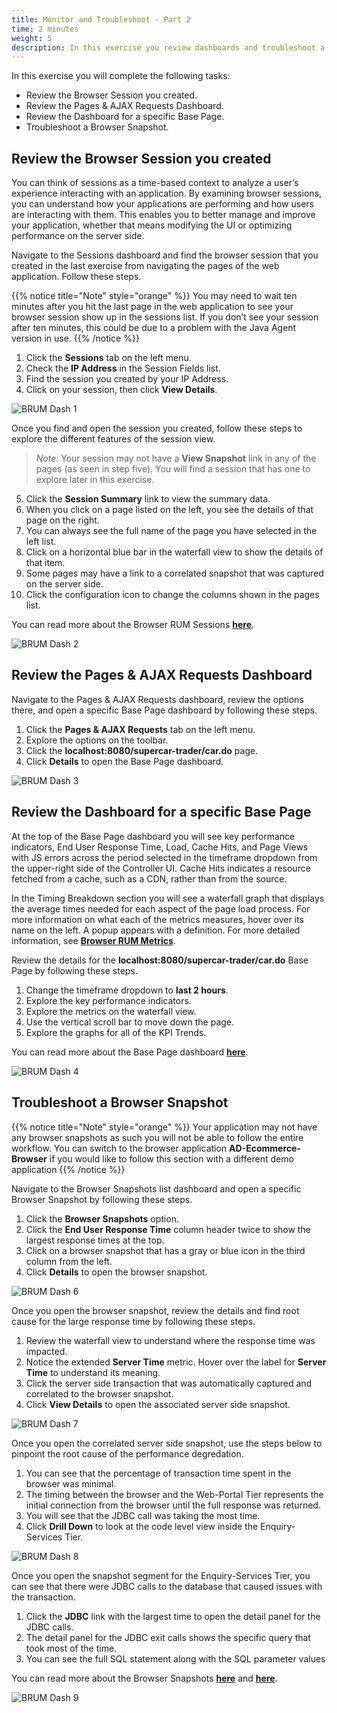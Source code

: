 ```yaml
---
title: Monitor and Troubleshoot - Part 2
time: 2 minutes
weight: 5
description: In this exercise you review dashboards and troubleshoot a Browser Snapshot.
---
```


In this exercise you will complete the following tasks:

*   Review the Browser Session you created.
*   Review the Pages & AJAX Requests Dashboard.
*   Review the Dashboard for a specific Base Page.
*   Troubleshoot a Browser Snapshot.

## Review the Browser Session you created

You can think of sessions as a time-based context to analyze a user’s experience interacting with an application. By examining browser sessions, you can understand how your applications are performing and how users are interacting with them. This enables you to better manage and improve your application, whether that means modifying the UI or optimizing performance on the server side.

Navigate to the Sessions dashboard and find the browser session that you created in the last exercise from navigating the pages of the web application. Follow these steps.

{{% notice title="Note" style="orange"  %}}
You may need to wait ten minutes after you hit the last page in the web application to see your browser session show up in the sessions list. If you don’t see your session after ten minutes, this could be due to a problem with the Java Agent version in use.
{{% /notice %}}
  
1. Click the **Sessions** tab on the left menu.  
2. Check the **IP Address** in the Session Fields list.  
3. Find the session you created by your IP Address.  
4. Click on your session, then click **View Details**.  

![BRUM Dash 1](images/05-brum-sessions.png)

Once you find and open the session you created, follow these steps to explore the different features of the session view.

> _Note:_ Your session may not have a **View Snapshot** link in any of the pages (as seen in step five). You will find a session that has one to explore later in this exercise.

5. Click the **Session Summary** link to view the summary data.
6. When you click on a page listed on the left, you see the details of that page on the right.
7. You can always see the full name of the page you have selected in the left list.
8. Click on a horizontal blue bar in the waterfall view to show the details of that item.
9. Some pages may have a link to a correlated snapshot that was captured on the server side.
10. Click the configuration icon to change the columns shown in the pages list.

You can read more about the Browser RUM Sessions [**here**](https://help.splunk.com/en/appdynamics-saas/end-user-monitoring/25.7.0/end-user-monitoring/browser-monitoring/browser-real-user-monitoring/overview-of-the-controller-ui-for-browser-rum/browser-rum-sessions).

![BRUM Dash 2](images/05-brum-session-details.png)

## Review the Pages & AJAX Requests Dashboard

Navigate to the Pages & AJAX Requests dashboard, review the options there, and open a specific Base Page dashboard by following these steps.

1. Click the **Pages & AJAX Requests** tab on the left menu.
2. Explore the options on the toolbar.
3. Click the **localhost:8080/supercar-trader/car.do** page.
4. Click **Details** to open the Base Page dashboard.

![BRUM Dash 3](images/05-brum-ajax-list.png)


## Review the Dashboard for a specific Base Page

At the top of the Base Page dashboard you will see key performance indicators, End User Response Time, Load, Cache Hits, and Page Views with JS errors across the period selected in the timeframe dropdown from the upper-right side of the Controller UI. Cache Hits indicates a resource fetched from a cache, such as a CDN, rather than from the source.

In the Timing Breakdown section you will see a waterfall graph that displays the average times needed for each aspect of the page load process. For more information on what each of the metrics measures, hover over its name on the left. A popup appears with a definition. For more detailed information, see [**Browser RUM Metrics**](https://help.splunk.com/en/appdynamics-saas/end-user-monitoring/25.7.0/end-user-monitoring/browser-monitoring/browser-real-user-monitoring/browser-rum-metrics).

Review the details for the **localhost:8080/supercar-trader/car.do** Base Page by following these steps.

1. Change the timeframe dropdown to **last 2 hours**.
2. Explore the key performance indicators.
3. Explore the metrics on the waterfall view.
4. Use the vertical scroll bar to move down the page.
5. Explore the graphs for all of the KPI Trends.

You can read more about the Base Page dashboard [**here**](https://help.splunk.com/en/appdynamics-saas/end-user-monitoring/25.7.0/end-user-monitoring/browser-monitoring/browser-real-user-monitoring/overview-of-the-controller-ui-for-browser-rum/pages-and-ajax-requests/page-ajax-and-iframe-dashboards/page-and-iframe-dashboards).

![BRUM Dash 4](images/05-brum-main-page-summary.png)


## Troubleshoot a Browser Snapshot

{{% notice title="Note" style="orange"  %}}
Your application may not have any browser snapshots as such you will not be able to follow the entire workflow. You can switch to the browser application **AD-Ecommerce-Browser** if you would like to follow this section with a different demo application 
{{% /notice %}}

Navigate to the Browser Snapshots list dashboard and open a specific Browser Snapshot by following these steps.

1. Click the **Browser Snapshots** option.
2. Click the **End User Response Time** column header twice to show the largest response times at the top.
3. Click on a browser snapshot that has a gray or blue icon in the third column from the left.
4. Click **Details** to open the browser snapshot.

![BRUM Dash 6](images/06-brum-dashboard-06.png)

Once you open the browser snapshot, review the details and find root cause for the large response time by following these steps.

1. Review the waterfall view to understand where the response time was impacted.
2. Notice the extended **Server Time** metric. Hover over the label for **Server Time** to understand its meaning.
3. Click the server side transaction that was automatically captured and correlated to the browser snapshot.
4. Click **View Details** to open the associated server side snapshot.

![BRUM Dash 7](images/06-brum-dashboard-07.png)

Once you open the correlated server side snapshot, use the steps below to pinpoint the root cause of the performance degredation.

1. You can see that the percentage of transaction time spent in the browser was minimal.
2. The timing between the browser and the Web-Portal Tier represents the initial connection from the browser until the full response was returned.
3. You will see that the JDBC call was taking the most time.
4. Click **Drill Down** to look at the code level view inside the Enquiry-Services Tier.

![BRUM Dash 8](images/06-brum-dashboard-08.png)

Once you open the snapshot segment for the Enquiry-Services Tier, you can see that there were JDBC calls to the database that caused issues with the transaction.

1. Click the **JDBC** link with the largest time to open the detail panel for the JDBC calls.
2. The detail panel for the JDBC exit calls shows the specific query that took most of the time.
3. You can see the full SQL statement along with the SQL parameter values

You can read more about the Browser Snapshots [**here**](https://help.splunk.com/en/appdynamics-saas/end-user-monitoring/25.7.0/end-user-monitoring/browser-monitoring/browser-app-dashboard/browser-snapshots_1) and [**here**](https://help.splunk.com/en/appdynamics-saas/end-user-monitoring/25.7.0/end-user-monitoring/browser-monitoring/browser-app-dashboard/browser-snapshots_1/page-snapshots).

![BRUM Dash 9](images/06-brum-dashboard-09.png)

